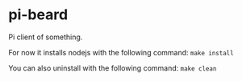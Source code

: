 pi-beard
========

Pi client of something.

For now it installs nodejs with the following command:
`make install`

You can also uninstall with the following command:
`make clean`
